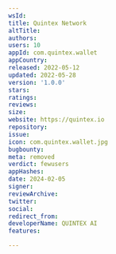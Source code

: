 ```yaml
---
wsId: 
title: Quintex Network
altTitle: 
authors: 
users: 10
appId: com.quintex.wallet
appCountry: 
released: 2022-05-12
updated: 2022-05-28
version: '1.0.0'
stars: 
ratings: 
reviews: 
size: 
website: https://quintex.io
repository: 
issue: 
icon: com.quintex.wallet.jpg
bugbounty: 
meta: removed
verdict: fewusers
appHashes: 
date: 2024-02-05
signer: 
reviewArchive: 
twitter: 
social: 
redirect_from: 
developerName: QUINTEX AI
features: 

---
```



